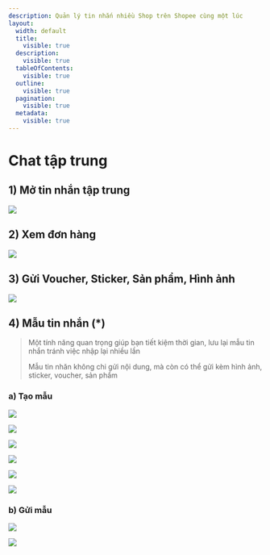 ```yaml
---
description: Quản lý tin nhắn nhiều Shop trên Shopee cùng một lúc
layout:
  width: default
  title:
    visible: true
  description:
    visible: true
  tableOfContents:
    visible: true
  outline:
    visible: true
  pagination:
    visible: true
  metadata:
    visible: true
---
```


# Chat tập trung

## 1) Mở tin nhắn tập trung

![](../../.gitbook/assets/Untitled-1.jpg)

## 2) Xem đơn hàng

![](../../.gitbook/assets/Untitled-2.jpg)

## 3) Gửi Voucher, Sticker, Sản phẩm, Hình ảnh

![](../../.gitbook/assets/Untitled-3.jpg)

## 4) Mẫu tin nhắn (\*)

> Một tính năng quan trọng giúp bạn tiết kiệm thời gian, lưu lại mẫu tin nhắn tránh việc nhập lại nhiều lần
>
> Mẫu tin nhăn không chi gửi nội dung, mà còn có thể gửi kèm hình ảnh, sticker, voucher, sản phẩm

### a) Tạo mẫu

![](../../.gitbook/assets/Untitled-4.png)

![](../../.gitbook/assets/Untitled-5.png)

![](<../../.gitbook/assets/Untitled-1 (1).jpg>)

![](<../../.gitbook/assets/Untitled-2 (1).jpg>)

![](<../../.gitbook/assets/Untitled-3 (1).jpg>)

![](../../.gitbook/assets/Untitled-4.jpg)

### b) Gửi mẫu

![](../../.gitbook/assets/Untitled-5.jpg)

![](../../.gitbook/assets/Untitled-6.jpg)
